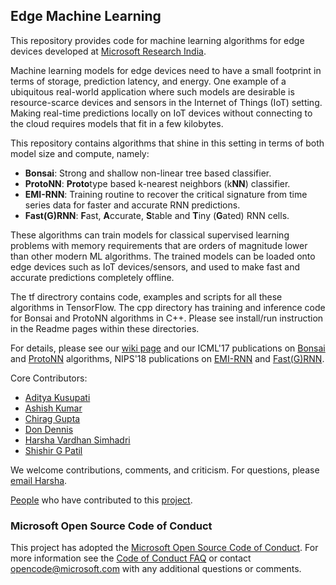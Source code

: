 ## Edge Machine Learning

This repository provides code for machine learning algorithms for edge devices developed at [Microsoft Research India](https://www.microsoft.com/en-us/research/project/resource-efficient-ml-for-the-edge-and-endpoint-iot-devices/). 

Machine learning models for edge devices need to have a small footprint in terms of storage, prediction latency, and energy. One example of a ubiquitous real-world application where such models are desirable is resource-scarce devices and sensors in the Internet of Things (IoT) setting. Making real-time predictions locally on IoT devices without connecting to the cloud requires models that fit in a few kilobytes.

This repository contains algorithms that shine in this setting in terms of both model size and compute, namely:
 - **Bonsai**: Strong and shallow non-linear tree based classifier.
 - **ProtoNN**: **Proto**type based k-nearest neighbors (k**NN**) classifier. 
 - **EMI-RNN**: Training routine to recover the critical signature from time series data for faster and accurate RNN predictions.
 - **Fast(G)RNN**: **F**ast, **A**ccurate, **S**table and **T**iny (**G**ated) RNN cells.
 
These algorithms can train models for classical supervised learning problems with memory requirements that are orders of magnitude lower than other modern ML algorithms. The trained models can be loaded onto edge devices such as IoT devices/sensors, and used to make fast and accurate predictions completely offline.

The tf directrory contains code, examples and scripts for all these algorithms in TensorFlow. The cpp directory has training and inference code for Bonsai and ProtoNN algorithms in C++. Please see install/run instruction in the Readme pages within these directories.

For details, please see our [wiki page](https://github.com/Microsoft/EdgeML/wiki/) and our ICML'17 publications on [Bonsai](docs/publications/Bonsai.pdf) and [ProtoNN](docs/publications/ProtoNN.pdf) algorithms, NIPS'18 publications on [EMI-RNN](docs/publications/EMI-RNN.pdf) and [Fast(G)RNN](docs/publications/FastGRNN.pdf).  

Core Contributors:
  - [Aditya Kusupati](https://adityakusupati.github.io/)
  - [Ashish Kumar](https://ashishkumar1993.github.io/)
  - [Chirag Gupta](https://aigen.github.io/)
  - [Don Dennis](https://dkdennis.xyz)
  - [Harsha Vardhan Simhadri](http://harsha-simhadri.org)
  - [Shishir G Patil](http://shishirpatil.github.io)

We welcome contributions, comments, and criticism. For questions, please [email Harsha](mailto:harshasi@microsoft.com).

[People](https://github.com/Microsoft/EdgeML/wiki/People/) who have contributed to this [project](https://www.microsoft.com/en-us/research/project/resource-efficient-ml-for-the-edge-and-endpoint-iot-devices/).


### Microsoft Open Source Code of Conduct
This project has adopted the [Microsoft Open Source Code of Conduct](https://opensource.microsoft.com/codeofconduct/). For more information see the [Code of Conduct FAQ](https://opensource.microsoft.com/codeofconduct/faq/) or contact [opencode@microsoft.com](mailto:opencode@microsoft.com) with any additional questions or comments.
